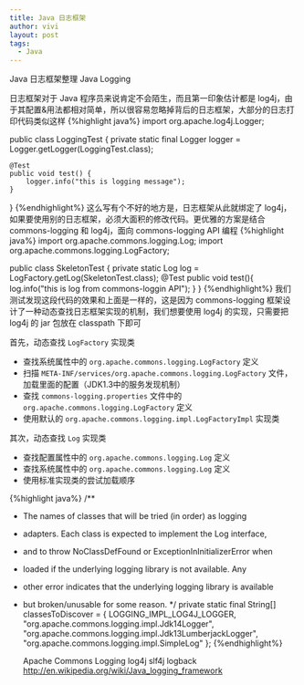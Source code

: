 ```yaml
---
title: Java 日志框架
author: vivi
layout: post
tags:
  - Java
---
```


Java 日志框架整理
Java Logging

日志框架对于 Java 程序员来说肯定不会陌生，而且第一印象估计都是 log4j，由于其配置&用法都相对简单，所以很容易忽略掉背后的日志框架，大部分的日志打印代码类似这样
{%highlight java%}
import org.apache.log4j.Logger;

public class LoggingTest {
	private static final Logger logger = Logger.getLogger(LoggingTest.class);

	@Test
	public void test() {
	    logger.info("this is logging message");
	}
}
{%endhighlight%}
这么写有个不好的地方是，日志框架从此就绑定了 log4j，如果要使用别的日志框架，必须大面积的修改代码。更优雅的方案是结合 commons-logging 和 log4j，面向 commons-logging API 编程
{%highlight java%}
import org.apache.commons.logging.Log;
import org.apache.commons.logging.LogFactory;

public class SkeletonTest {
    private static Log log = LogFactory.getLog(SkeletonTest.class);
    @Test
    public void test(){
        log.info("this is log from commons-loggin API");
    }
}
{%endhighlight%}
我们测试发现这段代码的效果和上面是一样的，这是因为 commons-logging 框架设计了一种动态查找日志框架实现的机制，我们想要使用 log4j 的实现，只需要把 log4j 的 jar 包放在 classpath 下即可

首先，动态查找 `LogFactory` 实现类

* 查找系统属性中的 `org.apache.commons.logging.LogFactory` 定义
* 扫描 `META-INF/services/org.apache.commons.logging.LogFactory` 文件，加载里面的配置（JDK1.3中的服务发现机制）
* 查找 `commons-logging.properties` 文件中的 `org.apache.commons.logging.LogFactory` 定义
* 使用默认的 `org.apache.commons.logging.impl.LogFactoryImpl` 实现类

其次，动态查找 `Log` 实现类

* 查找配置属性中的 `org.apache.commons.logging.Log` 定义
* 查找系统属性中的 `org.apache.commons.logging.Log` 定义
* 使用标准实现类的尝试加载顺序

{%highlight java%}
/**
 * The names of classes that will be tried (in order) as logging
 * adapters. Each class is expected to implement the Log interface,
 * and to throw NoClassDefFound or ExceptionInInitializerError when
 * loaded if the underlying logging library is not available. Any 
 * other error indicates that the underlying logging library is available
 * but broken/unusable for some reason.
 */
private static final String[] classesToDiscover = {
        LOGGING_IMPL_LOG4J_LOGGER,
        "org.apache.commons.logging.impl.Jdk14Logger",
        "org.apache.commons.logging.impl.Jdk13LumberjackLogger",
        "org.apache.commons.logging.impl.SimpleLog"
};
{%endhighlight%}

    Apache Commons Logging
    log4j
    slf4j
    logback
    http://en.wikipedia.org/wiki/Java_logging_framework
